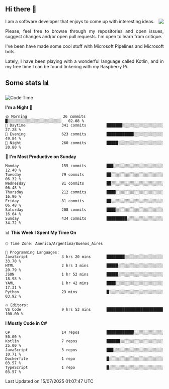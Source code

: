## Hi there :slightly_smiling_face:

<img src="https://github-readme-stats.vercel.app/api?username=victorgrycuk&show_icons=true&count_private=true&title_color=F7941E&icon_color=F7941E" align="right">

<p align="justify">
I am a software developer that enjoys to come up with interesting ideas.
<p/>

<p align= "justify">
Please, feel free to browse through my repositories and open issues, suggest changes and/or open pull requests. I'm open to learn from critique.
<p/>


<p align= "justify">
I've been have made some cool stuff with Microsoft Pipelines and Microsoft bots.
<p/>

<p align= "justify">
Lately, I have been playing with a wonderful language called Kotlin, and in my free time I can be found tinkering with my Raspberry Pi.
<p/>

## Some stats :bar_chart:
<!--START_SECTION:waka-->
![Code Time](http://img.shields.io/badge/Code%20Time-2%2C199%20hrs%209%20mins-blue)

**I'm a Night 🦉** 

```text
🌞 Morning                26 commits          █░░░░░░░░░░░░░░░░░░░░░░░░   02.08 % 
🌆 Daytime                341 commits         ███████░░░░░░░░░░░░░░░░░░   27.28 % 
🌃 Evening                623 commits         ████████████░░░░░░░░░░░░░   49.84 % 
🌙 Night                  260 commits         █████░░░░░░░░░░░░░░░░░░░░   20.80 % 
```
📅 **I'm Most Productive on Sunday** 

```text
Monday                   155 commits         ███░░░░░░░░░░░░░░░░░░░░░░   12.40 % 
Tuesday                  79 commits          ██░░░░░░░░░░░░░░░░░░░░░░░   06.32 % 
Wednesday                81 commits          ██░░░░░░░░░░░░░░░░░░░░░░░   06.48 % 
Thursday                 212 commits         ████░░░░░░░░░░░░░░░░░░░░░   16.96 % 
Friday                   81 commits          ██░░░░░░░░░░░░░░░░░░░░░░░   06.48 % 
Saturday                 208 commits         ████░░░░░░░░░░░░░░░░░░░░░   16.64 % 
Sunday                   434 commits         █████████░░░░░░░░░░░░░░░░   34.72 % 
```


📊 **This Week I Spent My Time On** 

```text
🕑︎ Time Zone: America/Argentina/Buenos_Aires

💬 Programming Languages: 
JavaScript               3 hrs 20 mins       ████████░░░░░░░░░░░░░░░░░   33.70 % 
HTML                     2 hrs 3 mins        █████░░░░░░░░░░░░░░░░░░░░   20.79 % 
JSON                     1 hr 52 mins        █████░░░░░░░░░░░░░░░░░░░░   18.98 % 
YAML                     1 hr 42 mins        ████░░░░░░░░░░░░░░░░░░░░░   17.31 % 
Python                   23 mins             █░░░░░░░░░░░░░░░░░░░░░░░░   03.92 % 

🔥 Editors: 
VS Code                  9 hrs 53 mins       █████████████████████████   100.00 % 
```

**I Mostly Code in C#** 

```text
C#                       14 repos            ████████████░░░░░░░░░░░░░   50.00 % 
Kotlin                   7 repos             ██████░░░░░░░░░░░░░░░░░░░   25.00 % 
JavaScript               3 repos             ███░░░░░░░░░░░░░░░░░░░░░░   10.71 % 
Dockerfile               1 repo              █░░░░░░░░░░░░░░░░░░░░░░░░   03.57 % 
TypeScript               1 repo              █░░░░░░░░░░░░░░░░░░░░░░░░   03.57 % 
```




 Last Updated on 15/07/2025 01:07:47 UTC
<!--END_SECTION:waka-->
